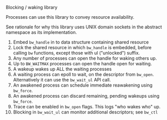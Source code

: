 Blocking / waking library

Processes can use this library to convey resource availability.

See rationale for why this library uses UNIX domain sockets in the
abstract namespace as its implementation.

1. Embed `bw_handle` in to data structure containing shared resource
2. Lock the shared resource in which `bw_handle` is embedded, before 
   calling `bw` functions, except those with ul ("unlocked") suffix.
3. Any number of processes can open the handle for waking others up.
4. Up to `BW_WAITMAX` processes can open the handle open for waiting.
5. A wakeup wakes up ALL the waiting processes
6. A waiting process can epoll to wait, on the descriptor from `bw_open`.
   Alternatively it can use the `bw_wait_ul` API call.
7. An awakened process can schedule immediate reawakening using `bw_force`.
8. An awakened process can discard remaining, pending wakeups using `bw_force`.
9. Trace can be enabled in `bw_open` flags. This logs "who wakes who" up.
10. Blocking in `bw_wait_ul` can monitor additional descriptors; see `bw_ctl`

